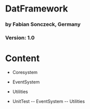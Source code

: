 # DatFramework

### by Fabian Sonczeck, Germany
### Version: 1.0

# Content

- Coresystem
- EventSystem
- Utilities

- UnitTest
-- EventSystem
-- Utilities
